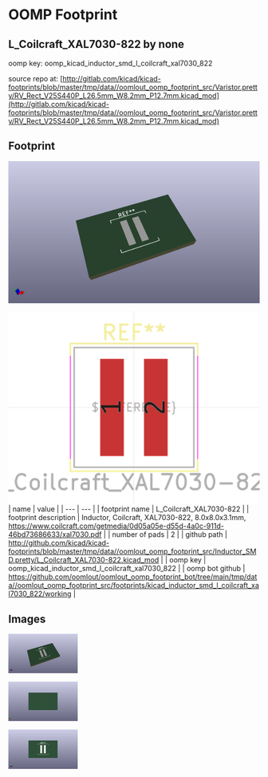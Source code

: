 # OOMP Footprint  
## L_Coilcraft_XAL7030-822  by none  
  
oomp key: oomp_kicad_inductor_smd_l_coilcraft_xal7030_822  
  
source repo at: [http://gitlab.com/kicad/kicad-footprints/blob/master/tmp/data//oomlout_oomp_footprint_src/Varistor.pretty/RV_Rect_V25S440P_L26.5mm_W8.2mm_P12.7mm.kicad_mod](http://gitlab.com/kicad/kicad-footprints/blob/master/tmp/data//oomlout_oomp_footprint_src/Varistor.pretty/RV_Rect_V25S440P_L26.5mm_W8.2mm_P12.7mm.kicad_mod)  
## Footprint  
  
[![working_kicad_pcb_3d.png](working_kicad_pcb_3d_600.png)](working_kicad_pcb_3d.png)  
  
[![working.png](working_600.png)](working.png)  
| name | value | 
| --- | --- | 
| footprint name | L_Coilcraft_XAL7030-822 | 
| footprint description | Inductor, Coilcraft, XAL7030-822, 8.0x8.0x3.1mm, https://www.coilcraft.com/getmedia/0d05a05e-d55d-4a0c-911d-46bd73686633/xal7030.pdf | 
| number of pads | 2 | 
| github path | http://github.com/kicad/kicad-footprints/blob/master/tmp/data//oomlout_oomp_footprint_src/Inductor_SMD.pretty/L_Coilcraft_XAL7030-822.kicad_mod | 
| oomp key | oomp_kicad_inductor_smd_l_coilcraft_xal7030_822 | 
| oomp bot github | https://github.com/oomlout/oomlout_oomp_footprint_bot/tree/main/tmp/data//oomlout_oomp_footprint_src/footprints/kicad_inductor_smd_l_coilcraft_xal7030_822/working | 
## Images  
  
[![working_kicad_pcb_3d.png](working_kicad_pcb_3d_140.png)](working_kicad_pcb_3d.png)  
  
[![working_kicad_pcb_3d_back.png](working_kicad_pcb_3d_back_140.png)](working_kicad_pcb_3d_back.png)  
  
[![working_kicad_pcb_3d_front.png](working_kicad_pcb_3d_front_140.png)](working_kicad_pcb_3d_front.png)  
